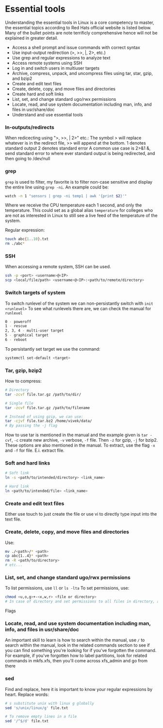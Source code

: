 # Essential tools
Understanding the essential tools in Linux is a core competency to master, the essential topics according to Red Hats official website is listed below. Many of the bullet points are note terrificly comprehensive hence will not be explained in greater detail.

- Access a shell prompt and issue commands with correct syntax
- Use input-output redirection (>, >>, |, 2>, etc.)
- Use grep and regular expressions to analyze text
- Access remote systems using SSH
- Log in and switch users in multiuser targets
- Archive, compress, unpack, and uncompress files using tar, star, gzip, and bzip2
- Create and edit text files
- Create, delete, copy, and move files and directories
- Create hard and soft links
- List, set, and change standard ugo/rwx permissions
- Locate, read, and use system documentation including man, info, and files in  usr/share/doc
- Understand and use essential tools

### In-outputs/redirects
When redicecting using ">, >>, | 2>" etc.:
The symbol > will replace whatever is in the redirect file, >> will append at the bottom. 
1 denotes standard output
2 denotes standard error
A common use case is 2>&1 &, send standard error to where ever standard output is being redirected, and then going to /dev/null

### grep
`grep` is used to filter, my favorite is to filter non-case sensitive and display the entire line using `grep -ni`. 
An example could be:
```bash
watch -n 1 "sensors | grep -ni temp1 | awk '{print $2}'"
```
Where we receive the CPU temperature each 1 second, and only the temperature. This could set as a global alias `temperature` for colleges who are not as interested in Linux to still see a live feed of the temperature of the system. 

Regular expression:
```bash
touch abc{1..10}.txt
rm ./abc*
```

### SSH
When accessing a remote system, SSH can be used. 
```bash
ssh -p <port> <username>@<IP>
scp <local/file/path> <username>@<IP>:<path/to/remote/directory>
```

### Switch targets of system
To switch runlevel of the system we can non-persistantly switch with `init <runlevel>`
To see what runlevels there are, we can check the manual for `runlevel`
```bash
0 - poweroff
1 - rescue
2, 3, 4 - multi-user target
5 - graphical target
6 - reboot 
```

To persistantly set target we use the command:
```bash
systemctl set-default <target>
```

### Tar, gzip, bzip2
How to compress:
```bash
# Directory
tar -zcvf file.tar.gz /path/to/dir/

# Single file
tar -zcvf file.tar.gz /path/to/filename

# Instead of using gzip, we can use:
tar -cjvf file.tar.bz2 /home/vivek/data/
# By passing the -j flag
```

How to use tar is mentioned in the manual and the example given is `tar -cvf`, `-c` create new archive, `-v` verbose, `-f` file. 
Then `-z` for gzip, `-j` for bzip2. These options are also mentioned in the manual. 
To extract, use the flag `-x` and `-f` for file. E.i. extract file.

### Soft and hard links
```bash
# Soft link
ln -s <path/to/intended/directory> <link_name>

# Hard link
ln <path/to/intended/file> <link_name>
```

### Create and edit text files
Either use touch to just create the file or use vi to directly type input into the text file.
### Create, delete, copy, and move files and directories
Use:
```bash
mv ./<path>/* <path>
cp abc{1..4}* <path>
rm -R <path/to/directory>
# etc...
```
### List, set, and change standard ugo/rwx permissions
To list permissions, use `ll` or `ls -lta`
To set permissions, use:
```bash
chmod <u,o,g>+-<x,w,r> <file or directory>
# In case of directory and set permissions to all files in directory, add -R flag
```
Flags 
### Locate, read, and use system documentation including man, info, and files in usr/share/doc
An important skill to learn is how to search within the manual, use `/` to search within the manual, look in the related commands section to see if you can find something you're looking for if you've forgotten the command. 
For example, if you've forgotten how to label partitions, look for related commands in mkfs.xfs, then you'll come across xfs_admin and go from there

### sed
Find and replace, here it is important to know your regular expressions by heart.
Replace words:
```bash
# s substitute unix with linux g globally
sed 's/unix/linux/g' file.txt

# To remove empty lines in a file 
sed '/^$/d' file.txt
```
